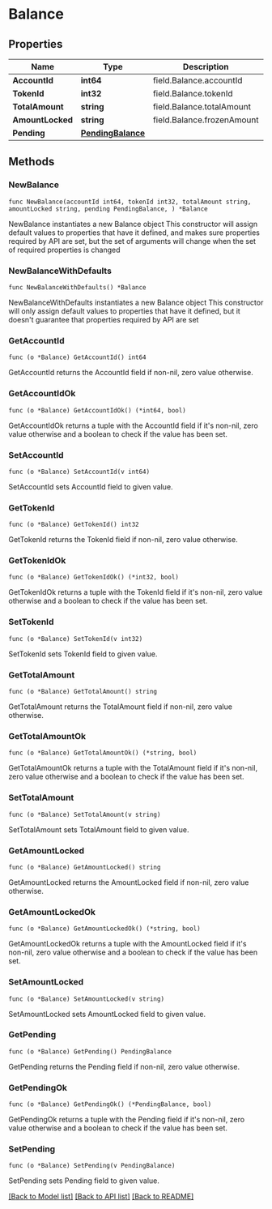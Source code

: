 # Balance

## Properties

Name | Type | Description | Notes
------------ | ------------- | ------------- | -------------
**AccountId** | **int64** | field.Balance.accountId | 
**TokenId** | **int32** | field.Balance.tokenId | 
**TotalAmount** | **string** | field.Balance.totalAmount | 
**AmountLocked** | **string** | field.Balance.frozenAmount | 
**Pending** | [**PendingBalance**](PendingBalance.md) |  | 

## Methods

### NewBalance

`func NewBalance(accountId int64, tokenId int32, totalAmount string, amountLocked string, pending PendingBalance, ) *Balance`

NewBalance instantiates a new Balance object
This constructor will assign default values to properties that have it defined,
and makes sure properties required by API are set, but the set of arguments
will change when the set of required properties is changed

### NewBalanceWithDefaults

`func NewBalanceWithDefaults() *Balance`

NewBalanceWithDefaults instantiates a new Balance object
This constructor will only assign default values to properties that have it defined,
but it doesn't guarantee that properties required by API are set

### GetAccountId

`func (o *Balance) GetAccountId() int64`

GetAccountId returns the AccountId field if non-nil, zero value otherwise.

### GetAccountIdOk

`func (o *Balance) GetAccountIdOk() (*int64, bool)`

GetAccountIdOk returns a tuple with the AccountId field if it's non-nil, zero value otherwise
and a boolean to check if the value has been set.

### SetAccountId

`func (o *Balance) SetAccountId(v int64)`

SetAccountId sets AccountId field to given value.


### GetTokenId

`func (o *Balance) GetTokenId() int32`

GetTokenId returns the TokenId field if non-nil, zero value otherwise.

### GetTokenIdOk

`func (o *Balance) GetTokenIdOk() (*int32, bool)`

GetTokenIdOk returns a tuple with the TokenId field if it's non-nil, zero value otherwise
and a boolean to check if the value has been set.

### SetTokenId

`func (o *Balance) SetTokenId(v int32)`

SetTokenId sets TokenId field to given value.


### GetTotalAmount

`func (o *Balance) GetTotalAmount() string`

GetTotalAmount returns the TotalAmount field if non-nil, zero value otherwise.

### GetTotalAmountOk

`func (o *Balance) GetTotalAmountOk() (*string, bool)`

GetTotalAmountOk returns a tuple with the TotalAmount field if it's non-nil, zero value otherwise
and a boolean to check if the value has been set.

### SetTotalAmount

`func (o *Balance) SetTotalAmount(v string)`

SetTotalAmount sets TotalAmount field to given value.


### GetAmountLocked

`func (o *Balance) GetAmountLocked() string`

GetAmountLocked returns the AmountLocked field if non-nil, zero value otherwise.

### GetAmountLockedOk

`func (o *Balance) GetAmountLockedOk() (*string, bool)`

GetAmountLockedOk returns a tuple with the AmountLocked field if it's non-nil, zero value otherwise
and a boolean to check if the value has been set.

### SetAmountLocked

`func (o *Balance) SetAmountLocked(v string)`

SetAmountLocked sets AmountLocked field to given value.


### GetPending

`func (o *Balance) GetPending() PendingBalance`

GetPending returns the Pending field if non-nil, zero value otherwise.

### GetPendingOk

`func (o *Balance) GetPendingOk() (*PendingBalance, bool)`

GetPendingOk returns a tuple with the Pending field if it's non-nil, zero value otherwise
and a boolean to check if the value has been set.

### SetPending

`func (o *Balance) SetPending(v PendingBalance)`

SetPending sets Pending field to given value.



[[Back to Model list]](../README.md#documentation-for-models) [[Back to API list]](../README.md#documentation-for-api-endpoints) [[Back to README]](../README.md)


